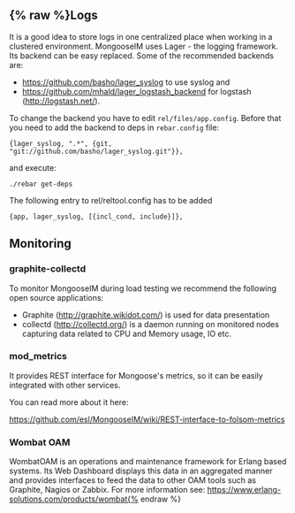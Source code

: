{% raw %}Logs
---

It is a good idea to store logs in one centralized place when working in a clustered environment.
MongooseIM uses Lager - the logging framework. Its backend can be easy replaced.
Some of the recommended backends are:

- https://github.com/basho/lager_syslog to use syslog and 
- https://github.com/mhald/lager_logstash_backend for logstash (http://logstash.net/).

To change the backend you have to edit `rel/files/app.config`. Before that you need
to add the backend to deps in `rebar.config` file:

    {lager_syslog, ".*", {git, "git://github.com/basho/lager_syslog.git"}},

and execute:

    ./rebar get-deps

The following entry to rel/reltool.config has to be added

    {app, lager_syslog, [{incl_cond, include}]},


Monitoring
---

### graphite-collectd


To monitor MongooseIM during load testing we recommend the following open source applications:

- Graphite (http://graphite.wikidot.com/) is used for data presentation 
- collectd (http://collectd.org/) is a daemon running on monitored nodes capturing data related to CPU and Memory usage, IO etc. 

### mod_metrics

It provides REST interface for Mongoose's metrics, so it can be easily integrated
with other services.

You can read more about it here:

https://github.com/esl/MongooseIM/wiki/REST-interface-to-folsom-metrics

### Wombat OAM

WombatOAM is an operations and maintenance framework for Erlang based systems. Its Web Dashboard displays this data in an aggregated manner and provides interfaces to feed the data to other OAM tools such as Graphite, Nagios or Zabbix.
For more information see:
https://www.erlang-solutions.com/products/wombat{% endraw %}
